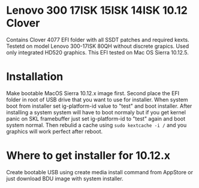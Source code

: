 # Lenovo 300 17ISK 15ISK 14ISK 10.12 Clover

Contains Clover 4077 EFI folder with all SSDT patches and required kexts. Testetd on model Lenovo 300-17ISK 80QH without discrete grapics. Used only integrated HD520 graphics. This EFI tested on Mac OS Sierra 10.12.5.

# Installation

Make bootable MacOS Sierra 10.12.x image first. Second place the EFI folder in root of USB drive that you want to use for installer. When system boot from installer set ig-platform-id value to "test" and boot installer. After installing a system system will have to boot normaly but if you get kernel panic on SKL framebuffer just set ig-platform-id to "test" again and boot system normal. Then rebulid a cache using `sudo kextcache -i /` and you graphics will work perfect after reboot.

# Where to get installer for 10.12.x

Create bootable USB using create media install command from AppStore or just download BDU image with system installer.
